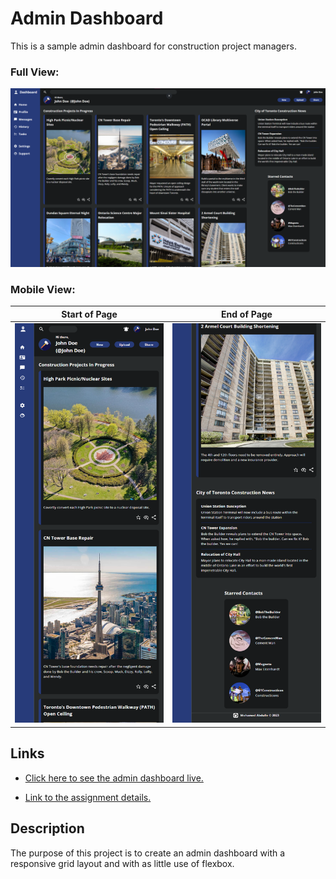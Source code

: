 # Admin Dashboard

This is a sample admin dashboard for construction project managers.

### Full View:

![Admin Dashboard](docs/admin-dashboard.png) 

### Mobile View:

Start of Page             |  End of Page
:-------------------------:|:-------------------------:
![Admin Dashboard Mobile](docs/admin-dashboard-mobile.png)|![Admin Dashboard Mobile](docs/admin-dashboard-mobile2.png)




## Links
- [Click here to see the admin dashboard live.](https://mohamedabdulle.github.io/admin-dashboard/)

- [Link to the assignment details.](https://www.theodinproject.com/lessons/node-path-intermediate-html-and-css-admin-dashboard)


## Description

The purpose of this project is to create an admin dashboard with a responsive grid layout and with as little use of flexbox.